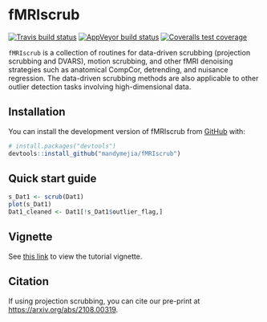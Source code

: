 
<!-- README.md is generated from README.Rmd. Please edit that file -->

# fMRIscrub

<!-- badges: start -->

[![Travis build
status](https://travis-ci.org/mandymejia/fMRIscrub.svg?branch=master)](https://travis-ci.org/github/mandymejia/fMRIscrub)
[![AppVeyor build
status](https://ci.appveyor.com/api/projects/status/github/mandymejia/fMRIscrub?branch=master&svg=true)](https://ci.appveyor.com/project/mandymejia/fMRIscrub)
[![Coveralls test
coverage](https://coveralls.io/repos/github/mandymejia/fMRIscrub/badge.svg)](https://coveralls.io/r/mandymejia/fMRIscrub?branch=master)
<!-- badges: end -->

`fMRIscrub` is a collection of routines for data-driven scrubbing
(projection scrubbing and DVARS), motion scrubbing, and other fMRI
denoising strategies such as anatomical CompCor, detrending, and
nuisance regression. The data-driven scrubbing methods are also
applicable to other outlier detection tasks involving high-dimensional
data.

## Installation

You can install the development version of fMRIscrub from
[GitHub](https://github.com/) with:

``` r
# install.packages("devtools")
devtools::install_github("mandymejia/fMRIscrub")
```

## Quick start guide

``` r
s_Dat1 <- scrub(Dat1)
plot(s_Dat1)
Dat1_cleaned <- Dat1[!s_Dat1$outlier_flag,]
```

## Vignette

See [this
link](https://htmlpreview.github.io/?https://github.com/mandymejia/fMRIscrub/blob/master/vignettes/fMRIscrub_vignette.html)
to view the tutorial vignette.

## Citation

If using projection scrubbing, you can cite our pre-print at
<https://arxiv.org/abs/2108.00319>.
